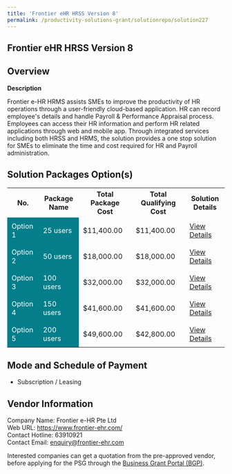 ```yaml
---
title: 'Frontier eHR HRSS Version 8'
permalink: /productivity-solutions-grant/solutionrepo/solution227
---
```


## Frontier eHR HRSS Version 8

## Overview

**Description**

Frontier e-HR HRMS assists SMEs to improve the productivity of HR operations through a user-friendly cloud-based application. HR can record employee's details and handle Payroll & Performance Appraisal process. Employees can access their HR information and perform HR related applications through web and mobile app. Through integrated services including both HRSS and HRMS, the solution provides a one stop solution for SMEs to eliminate the time and cost required for HR and Payroll administration.

## Solution Packages Option(s)

<table>
<tr>
<th><b>No.</b></th>
<th><b>Package Name</b></th>
<th><b>Total Package Cost</b></th>
<th><b>Total Qualifying Cost</b></th>
<th><b>Solution Details</b></th>
</tr>
<tr>
<td style='padding: 10px; background-color: #037E8A; color: #FFFFFF;'>Option 1</td>
<td style='padding: 10px; background-color: #037E8A; color: #FFFFFF;'>25 users</td>
<td style='padding: 10px;'>$11,400.00</td>
<td style='padding: 10px;'>$11,400.00</td>
<td style='padding: 10px;'><a href='/images/psg/Frontier_eHR_HRSS_Desensitised_Annex_3_Part_1.pdf' target='_blank'>View Details</a></td>
</tr>
<tr>
<td style='padding: 10px; background-color: #037E8A; color: #FFFFFF;'>Option 2</td>
<td style='padding: 10px; background-color: #037E8A; color: #FFFFFF;'>50 users</td>
<td style='padding: 10px;'>$18,000.00</td>
<td style='padding: 10px;'>$18,000.00</td>
<td style='padding: 10px;'><a href='/images/psg/Frontier_eHR_HRSS_Desensitised_Annex_3_Part_2.pdf' target='_blank'>View Details</a></td>
</tr>
<tr>
<td style='padding: 10px; background-color: #037E8A; color: #FFFFFF;'>Option 3</td>
<td style='padding: 10px; background-color: #037E8A; color: #FFFFFF;'>100 users</td>
<td style='padding: 10px;'>$32,000.00</td>
<td style='padding: 10px;'>$32,000.00</td>
<td style='padding: 10px;'><a href='/images/psg/Frontier_eHR_HRSS_Desensitised_Annex_3_Part_3.pdf' target='_blank'>View Details</a></td>
</tr>
<tr>
<td style='padding: 10px; background-color: #037E8A; color: #FFFFFF;'>Option 4</td>
<td style='padding: 10px; background-color: #037E8A; color: #FFFFFF;'>150 users</td>
<td style='padding: 10px;'>$41,600.00</td>
<td style='padding: 10px;'>$41,600.00</td>
<td style='padding: 10px;'><a href='/images/psg/Frontier_eHR_HRSS_Desensitised_Annex_3_Part_4.pdf' target='_blank'>View Details</a></td>
</tr>
<tr>
<td style='padding: 10px; background-color: #037E8A; color: #FFFFFF;'>Option 5</td>
<td style='padding: 10px; background-color: #037E8A; color: #FFFFFF;'>200 users</td>
<td style='padding: 10px;'>$49,600.00</td>
<td style='padding: 10px;'>$42,800.00</td>
<td style='padding: 10px;'><a href='/images/psg/Frontier_eHR_HRSS_Desensitised_Annex_3_Part_5.pdf' target='_blank'>View Details</a></td>
</tr>
</table>

## Mode and Schedule of Payment

 - Subscription / Leasing

## Vendor Information

 Company Name: Frontier e-HR Pte Ltd <br>Web URL: https://www.frontier-ehr.com/ <br>Contact Hotline: 63910921 <br>Contact Email: enquiry@frontier-ehr.com <br>

Interested companies can get a quotation from the pre-approved vendor, before applying for the PSG through the <a href='https://www.businessgrants.gov.sg/' target='_blank' rel='noopener'>Business Grant Portal (BGP)</a>.

<script src="/jquery/resize-tables.js"></script>
